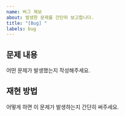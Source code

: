 ```yaml
---
name: 버그 제보
about: 발생한 문제를 간단히 보고합니다.
title: "[Bug] "
labels: bug
---
```


## 문제 내용

어떤 문제가 발생했는지 작성해주세요.

## 재현 방법

어떻게 하면 이 문제가 발생하는지 간단히 써주세요.
